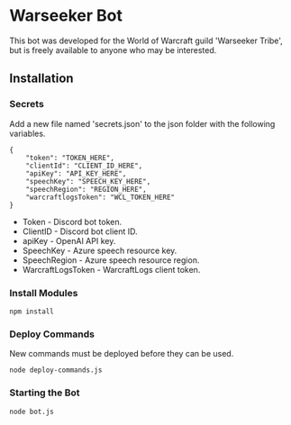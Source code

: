 # Warseeker Bot

This bot was developed for the World of Warcraft guild 'Warseeker Tribe', but is freely available to anyone who may be interested.

## Installation

### Secrets

Add a new file named 'secrets.json' to the json folder with the following variables.

    {
        "token": "TOKEN_HERE",
        "clientId": "CLIENT_ID_HERE",
        "apiKey": "API_KEY_HERE",
        "speechKey": "SPEECH_KEY_HERE",
        "speechRegion": "REGION_HERE",
        "warcraftlogsToken": "WCL_TOKEN_HERE"
    }

* Token - Discord bot token. 
* ClientID - Discord bot client ID.
* apiKey - OpenAI API key.
* SpeechKey - Azure speech resource key.
* SpeechRegion - Azure speech resource region.
* WarcraftLogsToken - WarcraftLogs client token.

### Install Modules

    npm install

### Deploy Commands

New commands must be deployed before they can be used.

    node deploy-commands.js

### Starting the Bot

    node bot.js
